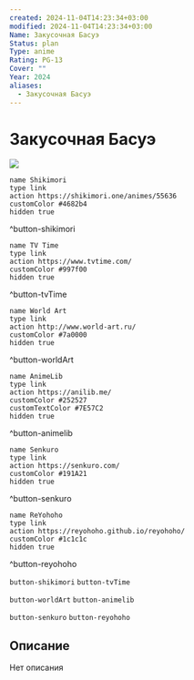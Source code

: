 ```yaml
---
created: 2024-11-04T14:23:34+03:00
modified: 2024-11-04T14:23:34+03:00
Name: Закусочная Басуэ
Status: plan
Type: anime
Rating: PG-13
Cover: ""
Year: 2024
aliases:
  - Закусочная Басуэ
---
```


# Закусочная Басуэ

![](https://nyaa.shikimori.one/uploads/poster/animes/55636/68a2919150082b4543cbeed08c802068.jpeg)

```button
name Shikimori
type link
action https://shikimori.one/animes/55636
customColor #4682b4
hidden true
```
^button-shikimori

```button
name TV Time
type link
action https://www.tvtime.com/
customColor #997f00
hidden true
```
^button-tvTime

```button
name World Art
type link
action http://www.world-art.ru/
customColor #7a0000
hidden true
```
^button-worldArt

```button
name AnimeLib
type link
action https://anilib.me/
customColor #252527
customTextColor #7E57C2
hidden true
```
^button-animelib

```button
name Senkuro
type link
action https://senkuro.com/
customColor #191A21
hidden true
```
^button-senkuro

```button
name ReYohoho
type link
action https://reyohoho.github.io/reyohoho/
customColor #1c1c1c
hidden true
```
^button-reyohoho

`button-shikimori` `button-tvTime`

`button-worldArt` `button-animelib`

`button-senkuro` `button-reyohoho`

## Описание

Нет описания
